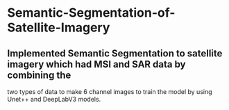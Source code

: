 # Semantic-Segmentation-of-Satellite-Imagery

## Implemented Semantic Segmentation to satellite imagery which had MSI and SAR data by combining the
two types of data to make 6 channel images to train the model by using Unet++ and DeepLabV3 models.
